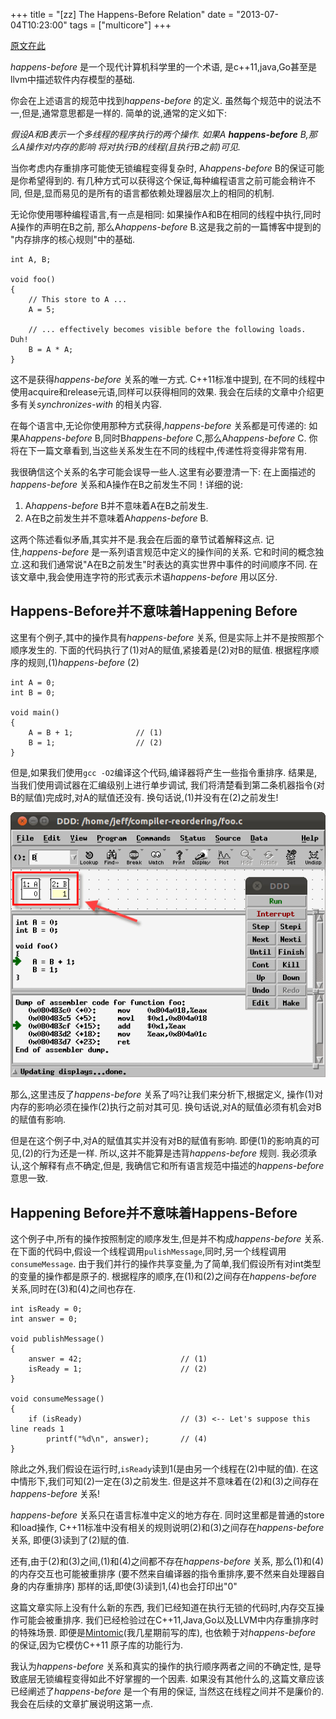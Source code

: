 +++
title = "[zz] The Happens-Before Relation"
date = "2013-07-04T10:23:00"
tags = ["multicore"]
+++

[原文在此](http://preshing.com/20130702/the-happens-before-relation)

*happens-before* 是一个现代计算机科学里的一个术语,
是c++11,java,Go甚至是llvm中描述软件内存模型的基础.

你会在上述语言的规范中找到*happens-before* 的定义.
虽然每个规范中的说法不一,但是,通常意思都是一样的.
简单的说,通常的定义如下:

*假设A和B表示一个多线程的程序执行的两个操作.
如果A **happens-before** B,那么A操作对内存的影响
将对执行B的线程(且执行B之前)可见.*

当你考虑内存重排序可能使无锁编程变得复杂时,
A*happens-before* B的保证可能是你希望得到的.
有几种方式可以获得这个保证,每种编程语言之前可能会稍许不同,
但是,显而易见的是所有的语言都依赖处理器层次上的相同的机制.

无论你使用哪种编程语言,有一点是相同:
如果操作A和B在相同的线程中执行,同时A操作的声明在B之前,
那么A*happens-before* B.这是我之前的一篇博客中提到的
"内存排序的核心规则"中的基础.

~~~
int A, B;

void foo()
{
    // This store to A ...
	A = 5;

    // ... effectively becomes visible before the following loads. Duh!
    B = A * A;
}
~~~
这不是获得*happens-before* 关系的唯一方式. C++11标准中提到,
在不同的线程中使用acquire和release元语,同样可以获得相同的效果.
我会在后续的文章中介绍更多有关*synchronizes-with* 的相关内容.

在每个语言中,无论你使用那种方式获得,*happens-before* 关系都是可传递的:
如果A*happens-before* B,同时B*happens-before* C,那么A*happens-before* C.
你将在下一篇文章看到,当这些关系发生在不同的线程中,传递性将变得非常有用.

我很确信这个关系的名字可能会误导一些人.这里有必要澄清一下:
在上面描述的*happens-before* 关系和A操作在B之前发生不同！详细的说:

1. A*happens-before* B并不意味着A在B之前发生.
2. A在B之前发生并不意味着A*happens-before* B.

这两个陈述看似矛盾,其实并不是.我会在后面的章节试着解释这点.
记住,*happens-before* 是一系列语言规范中定义的操作间的关系.
它和时间的概念独立.这和我们通常说"A在B之前发生"时表达的真实世界中事件的时间顺序不同.
在该文章中,我会使用连字符的形式表示术语*happens-before* 用以区分.

## Happens-Before并不意味着Happening Before



这里有个例子,其中的操作具有*happens-before* 关系,
但是实际上并不是按照那个顺序发生的.
下面的代码执行了(1)对A的赋值,紧接着是(2)对B的赋值.
根据程序顺序的规则,(1)*happens-before* (2)

~~~
int A = 0;
int B = 0;

void main()
{
    A = B + 1;              // (1)
	B = 1;                  // (2)
}
~~~
但是,如果我们使用`gcc -O2`编译这个代码,编译器将产生一些指令重排序.
结果是,当我们使用调试器在汇编级别上进行单步调试,
我们将清楚看到第二条机器指令(对B的赋值)完成时,对A的赋值还没有.
换句话说,(1)并没有在(2)之前发生!

![debug](foo-debugger.png)

那么,这里违反了*happens-before* 关系了吗?让我们来分析下,根据定义,
操作(1)对内存的影响必须在操作(2)执行之前对其可见.
换句话说,对A的赋值必须有机会对B的赋值有影响.

但是在这个例子中,对A的赋值其实并没有对B的赋值有影响.
即便(1)的影响真的可见,(2)的行为还是一样.
所以,这并不能算是违背*happens-before* 规则.
我必须承认,这个解释有点不确定,但是,
我确信它和所有语言规范中描述的*happens-before* 意思一致.

## Happening Before并不意味着Happens-Before



这个例子中,所有的操作按照制定的顺序发生,但是并不构成*happens-before* 关系.
在下面的代码中,假设一个线程调用`pulishMessage`,同时,另一个线程调用`consumeMessage`.
由于我们并行的操作共享变量,为了简单,我们假设所有对int类型的变量的操作都是原子的.
根据程序的顺序,在(1)和(2)之间存在*happens-before* 关系,同时在(3)和(4)之间也存在.

~~~
int isReady = 0;
int answer = 0;

void publishMessage()
{
    answer = 42;                      // (1)
    isReady = 1;                      // (2)
}

void consumeMessage()
{
    if (isReady)                      // (3) <-- Let's suppose this line reads 1
        printf("%d\n", answer);       // (4)
}
~~~
除此之外,我们假设在运行时,`isReady`读到1(是由另一个线程在(2)中赋的值).
在这中情形下,我们可知(2)一定在(3)之前发生.
但是这并不意味着在(2)和(3)之间存在*happens-before* 关系!

*happens-before* 关系只在语言标准中定义的地方存在.
同时这里都是普通的store和load操作,
C++11标准中没有相关的规则说明(2)和(3)之间存在*happens-before* 关系,
即便(3)读到了(2)赋的值.

还有,由于(2)和(3)之间,(1)和(4)之间都不存在*happens-before* 关系,
那么(1)和(4)的内存交互也可能被重排序
(要不然来自编译器的指令重排序,要不然来自处理器自身的内存重排序)
那样的话,即使(3)读到1,(4)也会打印出"0"

这篇文章实际上没有什么新的东西,
我们已经知道在执行无锁的代码时,内存交互操作可能会被重排序.
我们已经检验过在C++11,Java,Go以及LLVM中内存重排序时的特殊场景.
即便是[Mintomic](http://mintomic.github.io/)(我几星期前写的库),
也依赖于对*happens-before* 的保证,因为它模仿C++11 原子库的功能行为.

我认为*happens-before* 关系和真实的操作的执行顺序两者之间的不确定性,
是导致底层无锁编程变得如此不好掌握的一个因素.
如果没有其他什么的,这篇文章应该已经阐述了*happens-before* 是一个有用的保证,
当然这在线程之间并不是廉价的.我会在后续的文章扩展说明这第一点.

